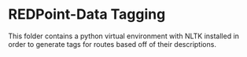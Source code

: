 # REDPoint-Data Tagging

This folder contains a python virtual environment with NLTK installed in order to generate tags for routes based off of their descriptions.